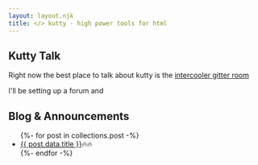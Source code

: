 ```yaml
---
layout: layout.njk
title: </> kutty - high power tools for html
---
```


## Kutty Talk

Right now the best place to talk about kutty is the [intercooler gitter room](https://gitter.im/intercooler-js/Lobby)

I'll be setting up a forum and 

## Blog & Announcements

<div>
<ul>
{%- for post in collections.post -%}
  <li><a href="{{ post.url }}">{{ post.data.title }}</a>🔥🔥</li>
{%- endfor -%}
</ul>
</div>



